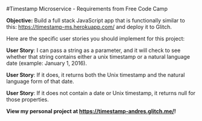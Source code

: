 #Timestamp Microservice - Requirements from Free Code Camp

<strong>Objective:</strong> Build a full stack JavaScript app that is functionally similar to this: https://timestamp-ms.herokuapp.com/ and deploy it to Glitch.

Here are the specific user stories you should implement for this project:

<strong>User Story</strong>: I can pass a string as a parameter, and it will check to see whether that string contains either a unix timestamp or a natural language date (example: January 1, 2016).

<strong>User Story</strong>: If it does, it returns both the Unix timestamp and the natural language form of that date.

<strong>User Story</strong>: If it does not contain a date or Unix timestamp, it returns null for those properties.

<strong>View my personal project at <a href ='https://timestamp-andres.glitch.me/'>https://timestamp-andres.glitch.me/</a>!</strong>

